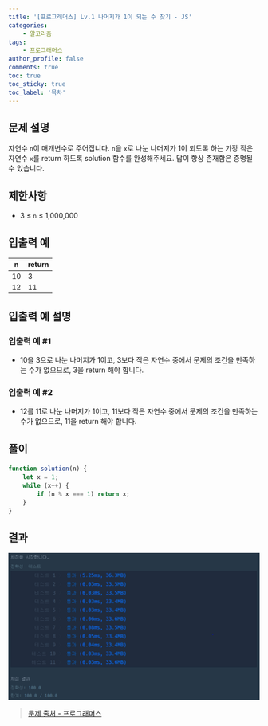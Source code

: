 ```yaml
---
title: '[프로그래머스] Lv.1 나머지가 1이 되는 수 찾기 - JS'
categories:
    - 알고리즘
tags:
    - 프로그래머스
author_profile: false
comments: true
toc: true
toc_sticky: true
toc_label: '목차'
---
```


## 문제 설명

자연수 `n`이 매개변수로 주어집니다. `n`을 `x`로 나눈 나머지가 1이 되도록 하는 가장 작은 자연수 `x`를 return 하도록 solution 함수를 완성해주세요. 답이 항상 존재함은 증명될 수 있습니다.

## 제한사항

-   3 ≤ `n` ≤ 1,000,000

## 입출력 예

| n   | return |
| --- | ------ |
| 10  | 3      |
| 12  | 11     |

## 입출력 예 설명

### 입출력 예 #1

-   10을 3으로 나눈 나머지가 1이고, 3보다 작은 자연수 중에서 문제의 조건을 만족하는 수가 없으므로, 3을 return 해야 합니다.

### 입출력 예 #2

-   12를 11로 나눈 나머지가 1이고, 11보다 작은 자연수 중에서 문제의 조건을 만족하는 수가 없으므로, 11을 return 해야 합니다.

## 풀이

```javascript
function solution(n) {
    let x = 1;
    while (x++) {
        if (n % x === 1) return x;
    }
}
```

## 결과

![result](/assets/images/2023/08/21/algorithm-01-result.png)

> [문제 출처 - 프로그래머스](https://school.programmers.co.kr/learn/courses/30/lessons/87389)
